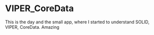 # VIPER_CoreData
This is the day and the small app, where I started to understand SOLID, VIPER, CoreData. Amazing
